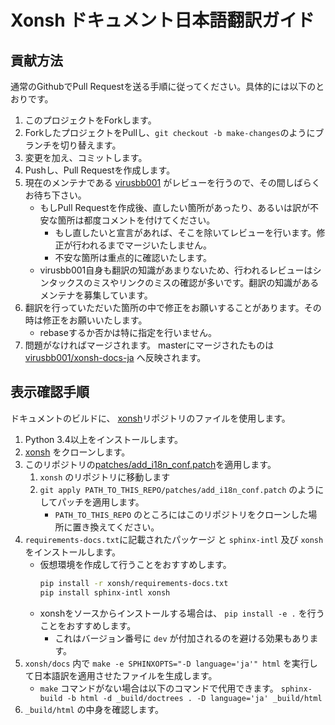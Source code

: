 # Xonsh ドキュメント日本語翻訳ガイド

## 貢献方法

通常のGithubでPull Requestを送る手順に従ってください。具体的には以下のとおりです。

1. このプロジェクトをForkします。
1. ForkしたプロジェクトをPullし、`git checkout -b make-changes`のようにブランチを切り替えます。
1. 変更を加え、コミットします。
1. Pushし、Pull Requestを作成します。
1. 現在のメンテナである [virusbb001](https://github.com/virusbb001) がレビューを行うので、その間しばらくお待ち下さい。
	+ もしPull Requestを作成後、直したい箇所があったり、あるいは訳が不安な箇所は都度コメントを付けてください。
		+ もし直したいと宣言があれば、そこを除いてレビューを行います。修正が行われるまでマージいたしません。
		+ 不安な箇所は重点的に確認いたします。
	+ virusbb001自身も翻訳の知識があまりないため、行われるレビューはシンタックスのミスやリンクのミスの確認が多いです。翻訳の知識があるメンテナを募集しています。
1. 翻訳を行っていただいた箇所の中で修正をお願いすることがあります。その時は修正をお願いいたします。
	+ rebaseするか否かは特に指定を行いません。
1. 問題がなければマージされます。 masterにマージされたものは [virusbb001/xonsh-docs-ja](https://virusbb001.github.io/xonsh-docs-ja/) へ反映されます。

## 表示確認手順

ドキュメントのビルドに、 [xonsh](https://github.com/xonsh/xonsh)リポジトリのファイルを使用します。

1. Python 3.4以上をインストールします。
1. [xonsh](https://github.com/xonsh/xonsh) をクローンします。
1. このリポジトリの[patches/add\_i18n\_conf.patch](patches/add_i18n_conf.patch)を適用します。
	1. `xonsh` のリポジトリに移動します
	1. `git apply PATH_TO_THIS_REPO/patches/add_i18n_conf.patch` のようにしてパッチを適用します。
		+ `PATH_TO_THIS_REPO` のところにはこのリポジトリをクローンした場所に置き換えてください。
1. `requirements-docs.txt`に記載されたパッケージ と `sphinx-intl` 及び `xonsh` をインストールします。
	+ 仮想環境を作成して行うことをおすすめします。  
		```sh
		pip install -r xonsh/requirements-docs.txt
		pip install sphinx-intl xonsh
		```
	+ xonshをソースからインストールする場合は、 `pip install -e .` を行うことをおすすめします。
		+ これはバージョン番号に `dev` が付加されるのを避ける効果もあります。
1. `xonsh/docs` 内で `make -e SPHINXOPTS="-D language='ja'" html` を実行して日本語訳を適用させたファイルを生成します。
	+ `make` コマンドがない場合は以下のコマンドで代用できます。
		`sphinx-build -b html -d _build/doctrees . -D language='ja' _build/html`
1. `_build/html` の中身を確認します。
